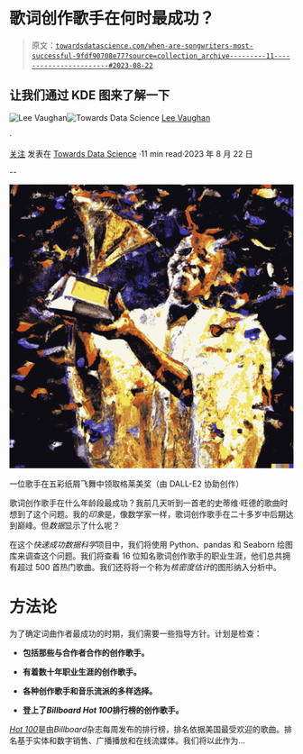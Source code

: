 # 歌词创作歌手在何时最成功？

> 原文：[`towardsdatascience.com/when-are-songwriters-most-successful-9fdf90708e77?source=collection_archive---------11-----------------------#2023-08-22`](https://towardsdatascience.com/when-are-songwriters-most-successful-9fdf90708e77?source=collection_archive---------11-----------------------#2023-08-22)

## 让我们通过 KDE 图来了解一下

[](https://medium.com/@lee_vaughan?source=post_page-----9fdf90708e77--------------------------------)![Lee Vaughan](https://medium.com/@lee_vaughan?source=post_page-----9fdf90708e77--------------------------------)[](https://towardsdatascience.com/?source=post_page-----9fdf90708e77--------------------------------)![Towards Data Science](https://towardsdatascience.com/?source=post_page-----9fdf90708e77--------------------------------) [Lee Vaughan](https://medium.com/@lee_vaughan?source=post_page-----9fdf90708e77--------------------------------)

·

[关注](https://medium.com/m/signin?actionUrl=https%3A%2F%2Fmedium.com%2F_%2Fsubscribe%2Fuser%2F5d604015c08b&operation=register&redirect=https%3A%2F%2Ftowardsdatascience.com%2Fwhen-are-songwriters-most-successful-9fdf90708e77&user=Lee+Vaughan&userId=5d604015c08b&source=post_page-5d604015c08b----9fdf90708e77---------------------post_header-----------) 发表在 [Towards Data Science](https://towardsdatascience.com/?source=post_page-----9fdf90708e77--------------------------------) ·11 min read·2023 年 8 月 22 日[](https://medium.com/m/signin?actionUrl=https%3A%2F%2Fmedium.com%2F_%2Fvote%2Ftowards-data-science%2F9fdf90708e77&operation=register&redirect=https%3A%2F%2Ftowardsdatascience.com%2Fwhen-are-songwriters-most-successful-9fdf90708e77&user=Lee+Vaughan&userId=5d604015c08b&source=-----9fdf90708e77---------------------clap_footer-----------)

--

[](https://medium.com/m/signin?actionUrl=https%3A%2F%2Fmedium.com%2F_%2Fbookmark%2Fp%2F9fdf90708e77&operation=register&redirect=https%3A%2F%2Ftowardsdatascience.com%2Fwhen-are-songwriters-most-successful-9fdf90708e77&source=-----9fdf90708e77---------------------bookmark_footer-----------)![](img/91cfa91f27be316505c84cd95be8b058.png)

一位歌手在五彩纸屑飞舞中领取格莱美奖（由 DALL-E2 协助创作）

歌词创作歌手在什么年龄段最成功？我前几天听到一首老的史蒂维·旺德的歌曲时想到了这个问题。我的*印象*是，像数学家一样，歌词创作歌手在二十多岁中后期达到巅峰。但*数据*显示了什么呢？

在这个*快速成功数据科学*项目中，我们将使用 Python、pandas 和 Seaborn 绘图库来调查这个问题。我们将查看 16 位知名歌词创作歌手的职业生涯，他们总共拥有超过 500 首热门歌曲。我们还将将一个称为*核密度估计*的图形纳入分析中。

# 方法论

为了确定词曲作者最成功的时期，我们需要一些指导方针。计划是检查：

+   **包括那些与合作者合作的创作歌手。**

+   **有着数十年职业生涯的创作歌手。**

+   **各种创作歌手和音乐流派的多样选择。**

+   **登上了*Billboard Hot 100*排行榜的创作歌手。**

[*Hot 100*](https://www.billboard.com/charts/hot-100/)是由*Billboard*杂志每周发布的排行榜，排名依据美国最受欢迎的歌曲。排名基于实体和数字销售、广播播放和在线流媒体。我们将以此作为…
